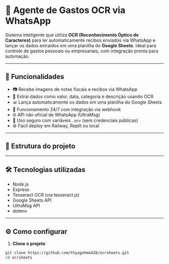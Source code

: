# 🤖 Agente de Gastos OCR via WhatsApp

Sistema inteligente que utiliza **OCR (Reconhecimento Óptico de Caracteres)** para ler automaticamente recibos enviados via WhatsApp e lançar os dados extraídos em uma planilha do **Google Sheets**. Ideal para controle de gastos pessoais ou empresariais, com integração pronta para automação.

---

## 🚀 Funcionalidades

- 📷 Recebe imagens de notas fiscais e recibos via WhatsApp
- 🧠 Extrai dados como valor, data, categoria e descrição usando OCR
- 📊 Lança automaticamente os dados em uma planilha do Google Sheets
- 🔁 Funcionamento 24/7 com integração via webhook
- 🌐 API não oficial de WhatsApp (UltraMsg)
- 🔐 Uso seguro com variáveis `.env` (sem credenciais públicas)
- ⚙️ Fácil deploy em Railway, Replit ou local

---

## 📁 Estrutura do projeto


---

## 🛠️ Tecnologias utilizadas

- Node.js
- Express
- Tesseract OCR (via tesseract.js)
- Google Sheets API
- UltraMsg API
- dotenv

---

## ⚙️ Como configurar

1. **Clone o projeto**
```bash
git clone https://github.com/thyagohmo420/ocrsheets.git
cd ocrsheets


